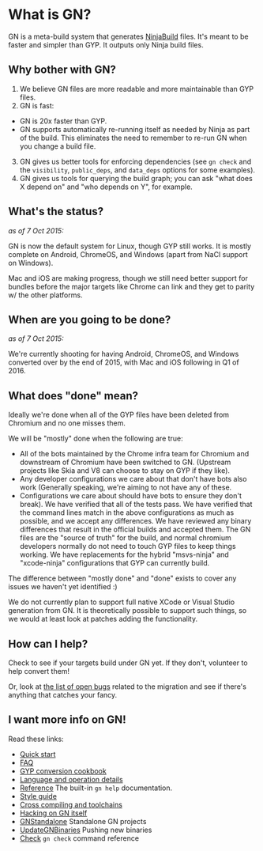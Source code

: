 # What is GN?

GN is a meta-build system that generates
[NinjaBuild](/chromium/src/+/master/docs/ninja_build.md)
files. It's meant to be faster and simpler than GYP. It outputs only Ninja build
files.

## Why bother with GN?

1. We believe GN files are more readable and more maintainable
   than GYP files.
2. GN is fast:
  * GN is 20x faster than GYP.
  * GN supports automatically re-running itself as needed by Ninja
    as part of the build. This eliminates the need to remember to
    re-run GN when you change a build file.
3. GN gives us better tools for enforcing dependencies (see
   `gn check` and the `visibility`, `public_deps`, and `data_deps`
   options for some examples).
4. GN gives us tools for querying the build graph; you can ask
   "what does X depend on" and "who depends on Y", for example.

## What's the status?

_as of 7 Oct 2015:_

GN is now the default system for Linux, though GYP still works. It
is mostly complete on Android, ChromeOS, and Windows (apart from NaCl
support on Windows).

Mac and iOS are making progress, though we still need better support
for bundles before the major targets like Chrome can link and they get
to parity w/ the other platforms.

## When are you going to be done?

_as of 7 Oct 2015:_

We're currently shooting for having Android, ChromeOS, and Windows
converted over by the end of 2015, with Mac and iOS following in Q1
of 2016.

## What does "done" mean?

Ideally we're done when all of the GYP files have been deleted from
Chromium and no one misses them.

We will be "mostly" done when the following are true:

  * All of the bots maintained by the Chrome infra team for Chromium and
    downstream of Chromium have been switched to GN. (Upstream projects
    like Skia and V8 can choose to stay on GYP if they like).
  * Any developer configurations we care about that don't have bots also
    work (Generally speaking, we're aiming to not have any of these.
  * Configurations we care about should have bots to ensure they don't
    break).  We have verified that all of the tests pass.  We have
    verified that the command lines match in the above configurations as
    much as possible, and we accept any differences.  We have reviewed
    any binary differences that result in the official builds and
    accepted them.  The GN files are the "source of truth" for the
    build, and normal chromium developers normally do not need to touch
    GYP files to keep things working.  We have replacements for the
    hybrid "msvs-ninja" and "xcode-ninja" configurations that GYP can
    currently build.

The difference between "mostly done" and "done" exists to cover any
issues we haven't yet identified :)

We do not currently plan to support full native XCode or Visual Studio
generation from GN. It is theoretically possible to support such things,
so we would at least look at patches adding the functionality.

## How can I help?

Check to see if your targets build under GN yet. If they don't,
volunteer to help convert them!

Or, look at [the list of open bugs](https://code.google.com/p/chromium/issues/list?can=2&q=label:Proj-GN-Migration%20-type:Project&sort=pri&colspec=ID%20Pri%20Summary%20Type%20OS%20Owner%20Status%20Modified%20Blocking) related to the migration and see if there's anything that catches your fancy.

## I want more info on GN!

Read these links:

  * [Quick start](/chromium/src/+/master/tools/gn/docs/quick_start.md)
  * [FAQ](/chromium/src/+/master/tools/gn/docs/faq.md)
  * [GYP conversion cookbook](/chromium/src/+/master/tools/gn/docs/cookbook.md)
  * [Language and operation details](/chromium/src/+/master/tools/gn/docs/language.md)
  * [Reference](/chromium/src/+/master/tools/gn/docs/reference.md) The built-in `gn help` documentation.
  * [Style guide](/chromium/src/+/master/tools/gn/docs/style_guide.md)
  * [Cross compiling and toolchains](/chromium/src/+/master/tools/gn/docs/cross_compiles.md)
  * [Hacking on GN itself](/chromium/src/+/master/tools/gn/docs/hacking.md)
  * [GNStandalone](/chromium/src/+/master/tools/gn/docs/standalone.md) Standalone GN projects
  * [UpdateGNBinaries](/chromium/src/+/master/tools/gn/docs/update_binaries.md) Pushing new binaries
  * [Check](/chromium/src/+/master/tools/gn/docs/check.md) `gn check` command reference
